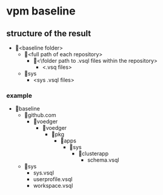 # vpm baseline

## structure of the result
- 📁\<baseline folder\>
  - 📁\<full path of each repository\>
    - 📁<\folder path to .vsql files within the repository\> 
      - \<.vsq files\>
  - 📁sys
    - \<sys .vsql files\>
    
### example
- 📁baseline
  - 📁github.com
    - 📁voedger
      - 📁voedger
        - 📁pkg
          - 📁apps
            - 📁sys
              - 📁clusterapp
                - schema.vsql
  - 📁sys
    - sys.vsql
    - userprofile.vsql
    - workspace.vsql
           
